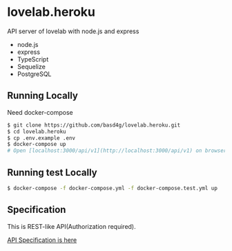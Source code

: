 # lovelab.heroku

API server of lovelab with node.js and express

- node.js
 - express
 - TypeScript
 - Sequelize
- PostgreSQL

## Running Locally

Need docker-compose

```sh
$ git clone https://github.com/basd4g/lovelab.heroku.git
$ cd lovelab.heroku
$ cp .env.example .env
$ docker-compose up
# Open [localhost:3000/api/v1](http://localhost:3000/api/v1) on browser.
```

## Running test Locally

```sh
$ docker-compose -f docker-compose.yml -f docker-compose.test.yml up
```

## Specification

This is REST-like API(Authorization required).

[API Specification is here](documents/specification/index.md)

